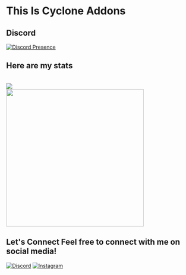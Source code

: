 # This Is Cyclone Addons

 ## Discord 
 [![Discord Presence](https://discord.c99.nl/widget/theme-2/769225935153004636.png)](https://discord.com/users/769225935153004636) 
  
 ## Here are my stats
 <br>
 <div align='left'> 
 <a href="https://github.com/CycloneAddons?tab=repositories"> 
             <img src="https://github-readme-stats.vercel.app/api/top-langs/?username=CycloneAddons&bg_color=14151a&theme=dark&title_color=206DA2&text_color=FFFFFF&layout=compact&show_icons=true&border_color=206DA2&icon_color=206DA2&include_all_commits=true&border_radius=15&card_width=370"></img> 
           </a><br> 
           <a href="https://github.com/CycloneAddons"> 
             <img width="370" src="https://github-readme-stats.vercel.app/api?username=CycloneAddons&show_icons=true&bg_color=14151a&title_color=E1591F&text_color=FFFFFF&border_color=E1591F&icon_color=E1591F&include_all_commits=true&layout=compact&border_radius=15&card_width=370"></img> 
           </a> 
 </div>

 ## Let's Connect Feel free to connect with me on social media! 
  
 [![Discord](https://img.shields.io/badge/-Discord-7289DA?logo=discord&logoColor=white&style=flat)](https://discord.com/users/769225935153004636) 
 [![Instagram](https://img.shields.io/badge/-Instagram-E4405F?logo=instagram&logoColor=white&style=flat)](https://www.instagram.com/CycloneAddons/) 

 
